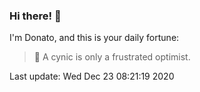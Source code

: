 ### Hi there! 👋 

I'm Donato, and this is your daily fortune:

> 🥠 A cynic is only a frustrated optimist.

Last update: Wed Dec 23 08:21:19 2020